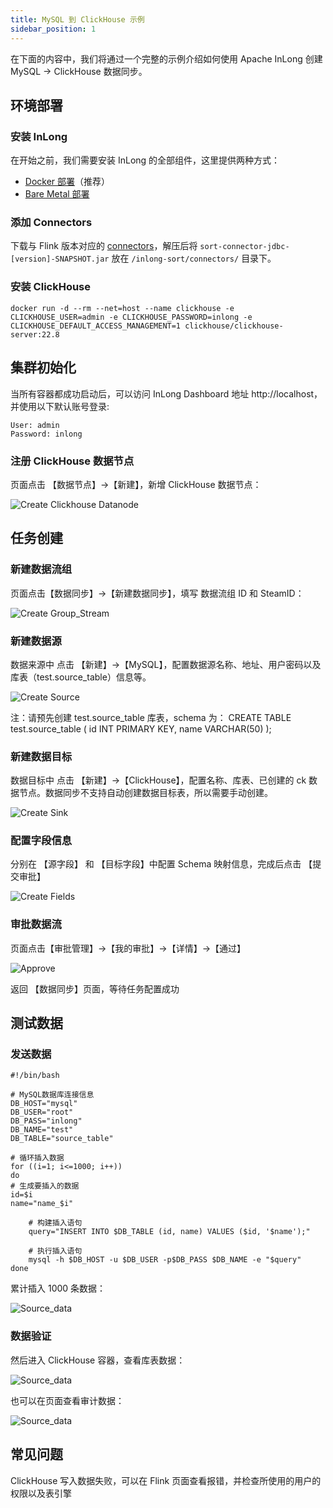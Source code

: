 ```yaml
---
title: MySQL 到 ClickHouse 示例
sidebar_position: 1
---
```


在下面的内容中，我们将通过一个完整的示例介绍如何使用 Apache InLong 创建 MySQL -> ClickHouse 数据同步。

## 环境部署
### 安装 InLong

在开始之前，我们需要安装 InLong 的全部组件，这里提供两种方式：
- [Docker 部署](deployment/docker.md)（推荐）
- [Bare Metal 部署](deployment/bare_metal.md)

### 添加 Connectors

下载与 Flink 版本对应的 [connectors](https://inlong.apache.org/zh-CN/downloads)，解压后将 `sort-connector-jdbc-[version]-SNAPSHOT.jar` 放在 `/inlong-sort/connectors/` 目录下。

### 安装 ClickHouse
```shell
docker run -d --rm --net=host --name clickhouse -e CLICKHOUSE_USER=admin -e CLICKHOUSE_PASSWORD=inlong -e CLICKHOUSE_DEFAULT_ACCESS_MANAGEMENT=1 clickhouse/clickhouse-server:22.8
```

## 集群初始化
当所有容器都成功启动后，可以访问 InLong Dashboard 地址 http://localhost，并使用以下默认账号登录:
```
User: admin
Password: inlong
```

### 注册 ClickHouse 数据节点

页面点击 【数据节点】→【新建】，新增 ClickHouse 数据节点：

![Create Clickhouse Datanode](img/mysql_clickhouse/clickhouse_datanode.png)

## 任务创建
### 新建数据流组

页面点击【数据同步】→【新建数据同步】，填写 数据流组 ID 和 SteamID：

![Create Group_Stream](img/mysql_clickhouse/group_stream.png)

### 新建数据源

数据来源中 点击 【新建】→【MySQL】，配置数据源名称、地址、用户密码以及库表（test.source_table）信息等。

![Create Source](img/mysql_clickhouse/source.png)

注：请预先创建 test.source_table 库表，schema 为： CREATE TABLE test.source_table ( id INT PRIMARY KEY, name VARCHAR(50) );

### 新建数据目标

数据目标中 点击 【新建】→【ClickHouse】，配置名称、库表、已创建的 ck 数据节点。数据同步不支持自动创建数据目标表，所以需要手动创建。

![Create Sink](img/mysql_clickhouse/sink.png)

### 配置字段信息

分别在 【源字段】 和 【目标字段】中配置 Schema 映射信息，完成后点击 【提交审批】

![Create Fields](img/mysql_clickhouse/sink_fields.png)

### 审批数据流

页面点击【审批管理】->【我的审批】->【详情】->【通过】

![Approve](img/mysql_clickhouse/approve.png)

返回 【数据同步】页面，等待任务配置成功

## 测试数据
### 发送数据

```shell
#!/bin/bash

# MySQL数据库连接信息
DB_HOST="mysql"
DB_USER="root"
DB_PASS="inlong"
DB_NAME="test"
DB_TABLE="source_table"

# 循环插入数据
for ((i=1; i<=1000; i++))
do
# 生成要插入的数据
id=$i
name="name_$i"

    # 构建插入语句
    query="INSERT INTO $DB_TABLE (id, name) VALUES ($id, '$name');"

    # 执行插入语句
    mysql -h $DB_HOST -u $DB_USER -p$DB_PASS $DB_NAME -e "$query"
done
```

累计插入 1000 条数据：

![Source_data](img/mysql_clickhouse/source_data.png)

### 数据验证

然后进入 ClickHouse 容器，查看库表数据：

![Source_data](img/mysql_clickhouse/sink_data.png)

也可以在页面查看审计数据：

![Source_data](img/mysql_clickhouse/audit.png)

## 常见问题
ClickHouse 写入数据失败，可以在 Flink 页面查看报错，并检查所使用的用户的权限以及表引擎